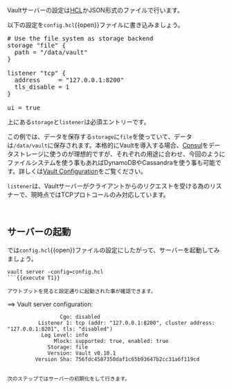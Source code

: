 Vaultサーバーの設定は[HCL](https://github.com/hashicorp/hcl)かJSON形式のファイルで行います。

以下の設定を`config.hcl`{{open}}ファイルに書き込みましょう。

<pre class="file" data-filename="config.hcl" data-target="replace">
# Use the file system as storage backend
storage "file" {
  path = "/data/vault"
}

listener "tcp" {
  address     = "127.0.0.1:8200"
  tls_disable = 1
}

ui = true
</pre>

上にある`storage`と`listener`は必須エントリーです。

この例では、データを保存する`storage`に`file`を使っていて、データは`/data/vault`に保存されます。本格的にVaultを導入する場合、[Consul](https://www.vaultproject.io/docs/configuration/storage/consul.html)をデータストレージに使うのが理想的ですが、それぞれの用途に合わせ、今回のようにファイルシステムを使う事もあればDynamoDBやCassandraを使う事も可能です。詳しくは[Vault Configuration](https://www.vaultproject.io/docs/configuration/index.html)をご覧ください。

`listener`は、Vaultサーバーがクライアントからのリクエストを受ける為のリスナーで、現時点ではTCPプロトコールのみ対応しています。

<br>

## サーバーの起動

では`config.hcl`{{open}}ファイルの設定にしたがって、サーバーを起動してみましょう。

```
vault server -config=config.hcl
```{{execute T1}}

アウトプットを見ると設定通りに起動された事が確認できます。

```
==> Vault server configuration:

                     Cgo: disabled
              Listener 1: tcp (addr: "127.0.0.1:8200", cluster address: "127.0.0.1:8201", tls: "disabled")
               Log Level: info
                   Mlock: supported: true, enabled: true
                 Storage: file
                 Version: Vault v0.10.1
             Version Sha: 756fdc4587350daf1c65b93647b2cc31a6f119cd
```

次のステップではサーバーの初期化をして行きます。
